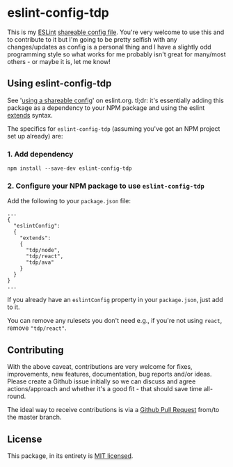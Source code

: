# eslint-config-tdp

This is my [ESLint](http://eslint.org/) [shareable config file](http://eslint.org/docs/developer-guide/shareable-configs). You're very welcome to use this and to contribute to it but I'm going to be pretty selfish with any changes/updates as config is a personal thing and I have a slightly odd programming style so what works for me probably isn't great for many/most others - or maybe it is, let me know!

## Using eslint-config-tdp
See '[using a shareable config](http://eslint.org/docs/developer-guide/shareable-configs#using-a-shareable-config)' on eslint.org. tl;dr: it's essentially adding this package as a dependency to your NPM package and using the eslint [extends](http://eslint.org/docs/user-guide/configuring#extending-configuration-files) syntax.

The specifics for `eslint-config-tdp` (assuming you've got an NPM project set up already) are:

### 1. Add dependency

```
npm install --save-dev eslint-config-tdp
```

### 2. Configure your NPM package to use `eslint-config-tdp`

Add the following to your `package.json` file:
```
...
{
  "eslintConfig":
  {
    "extends":
    {
      "tdp/node",
      "tdp/react",
      "tdp/ava"
    }
  }
}
...
```

If you already have an `eslintConfig` property in your `package.json`, just add to it.

You can remove any rulesets you don't need e.g., if you're not using `react`, remove `"tdp/react"`.


## Contributing
With the above caveat, contributions are very welcome for fixes, improvements, new features, documentation, bug reports and/or ideas. Please create a Github issue initially so we can discuss and agree actions/approach and whether it's a good fit - that should save time all-round.

The ideal way to receive contributions is via a [Github Pull Request](https://help.github.com/articles/using-pull-requests/) from/to the master branch.

## License
This package, in its entirety is [MIT licensed](./license.md).
